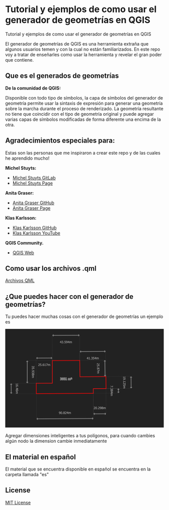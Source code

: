 # Tutorial y ejemplos de como usar el generador de geometrías en QGIS

Tutorial y ejemplos de como usar el generador de geometrías en QGIS

El generador de geometrías de QGIS es una herramienta extraña que algunos
usuarios temen y con la cual no están familiarizados. En este repo voy a tratar
de enseñarles como usar la herramienta y revelar el gran poder que contiene.  

## Que es el generados de geometrías

**De la comunidad de QGIS:**

Disponible con todo tipo de símbolos, la capa de símbolos del generador de geometría permite usar la sintaxis de expresión para generar una geometría sobre la marcha durante el proceso de renderizado. La geometría resultante no tiene que coincidir con el tipo de geometría original y puede agregar varias capas de símbolos modificadas de forma diferente una encima de la otra.

## Agradecimientos especiales para:

Estas son las personas que me inspiraron a crear este repo y de las cuales he 
aprendido mucho!

**Michel Stuyts:**

- [Michel Stuyts
  GitLab](https://gitlab.com/GIS-projects/qgis-geometry-generator-examples) 
- [Michel Stuyts Page](https://michelstuyts.be/)

**Anita Graser:**

- [Anita Graser GitHub](https://github.com/anitagraser/QGIS-resources)
- [Anita Graser Page](https://anitagraser.com/)

**Klas Karlsson:**

- [Klas Karlsson GitHub](https://github.com/klakar/QGIS_resources)
- [Klas Karlsson YouTube](https://www.youtube.com/channel/UCxs7cfMwzgGZhtUuwhny4-Q)

**QGIS Community.**

- [QGIS Web](https://www.qgis.org/en/site/)

## Como usar los archivos .qml

[Archivos QML](../qml)

## ¿Que puedes hacer con el generador de geometrías?

Tu puedes hacer muchas cosas con el generador de geometrías un ejemplo es

![Polygon Dimensions](../qml/img/Polygon_with_dimensions.png)

Agregar dimensiones inteligentes a tus polígonos, para cuando cambies algún nodo
la dimension cambie inmediatamente

## El material en español

El material que se encuentra disponible en español se encuentra en la carpeta
llamada "es"

## License

[MIT License](LICENSE.md)
